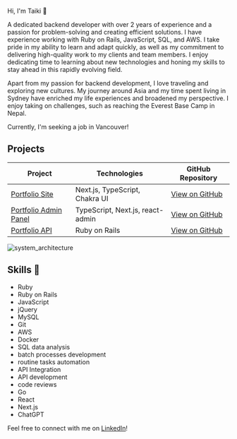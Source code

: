 Hi, I'm Taiki 👋

A dedicated backend developer with over 2 years of experience and a passion for problem-solving and creating efficient solutions. I have experience working with Ruby on Rails, JavaScript, SQL, and AWS. I take pride in my ability to learn and adapt quickly, as well as my commitment to delivering high-quality work to my clients and team members. I enjoy dedicating time to learning about new technologies and honing my skills to stay ahead in this rapidly evolving field.

Apart from my passion for backend development, I love traveling and exploring new cultures. My journey around Asia and my time spent living in Sydney have enriched my life experiences and broadened my perspective. I enjoy taking on challenges, such as reaching the Everest Base Camp in Nepal.

Currently, I'm seeking a job in Vancouver!

## Projects

| Project                                                  | Technologies                        | GitHub Repository                                 |
|----------------------------------------------------------|-------------------------------------|----------------------------------------------------|
| [Portfolio Site](https://portfolio.taikiumetsu.dev/)      | Next.js, TypeScript, Chakra UI      | [View on GitHub](https://github.com/taiki-umetsu/portfolio-ui) |
| [Portfolio Admin Panel](https://portfolio-admin.taikiumetsu.dev/) | TypeScript, Next.js, react-admin    | [View on GitHub](https://github.com/taiki-umetsu/portfolio-admin)|
| [Portfolio API](https://portfolio-api.taikiumetsu.dev/api-docs/index.html) | Ruby on Rails                       | [View on GitHub](https://github.com/taiki-umetsu/portfolio_api)|

![system_architecture](https://user-images.githubusercontent.com/53265885/229676827-be4258d7-41c6-47c9-8ec5-0fd9ad409bc7.svg)


## Skills 🚀

- Ruby
- Ruby on Rails
- JavaScript
- jQuery
- MySQL
- Git
- AWS
- Docker
- SQL data analysis
- batch processes development
- routine tasks automation
- API Integration
- API development
- code reviews
- Go
- React
- Next.js
- ChatGPT


Feel free to connect with me on [LinkedIn](https://www.linkedin.com/in/taiki-umetsu-backend-developer/)!

